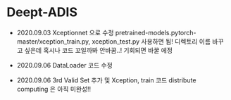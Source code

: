 # Deept-ADIS

- 2020.09.03 Xceptionnet 으로 수정
pretrained-models.pytorch-master/xception_train.py, xception_test.py 사용하면 됨!
디렉토리 이름 바꾸고 싶은데 혹시나 코드 꼬일까봐 안바꿈..! 기회되면 바꿀 에정

- 2020.09.06 DataLoader 코드 수정

- 2020.09.06 3rd Valid Set 추가 및 Xception, train 코드 
  distribute computing 은 아직 미완성!!
